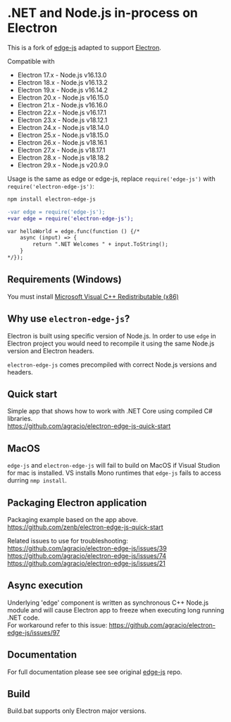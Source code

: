 # .NET and Node.js in-process on Electron

This is a fork of [edge-js](https://github.com/agracio/edge-js) adapted to support [Electron](https://github.com/electron/electron/).

Compatible with

- Electron 17.x - Node.js v16.13.0
- Electron 18.x - Node.js v16.13.2
- Electron 19.x - Node.js v16.14.2
- Electron 20.x - Node.js v16.15.0
- Electron 21.x - Node.js v16.16.0
- Electron 22.x - Node.js v16.17.1
- Electron 23.x - Node.js v18.12.1
- Electron 24.x - Node.js v18.14.0
- Electron 25.x - Node.js v18.15.0
- Electron 26.x - Node.js v18.16.1
- Electron 27.x - Node.js v18.17.1
- Electron 28.x - Node.js v18.18.2
- Electron 29.x - Node.js v20.9.0

Usage is the same as edge or edge-js, replace `require('edge-js')` with `require('electron-edge-js')`:

```bash
npm install electron-edge-js
```

```diff
-var edge = require('edge-js');
+var edge = require('electron-edge-js');

var helloWorld = edge.func(function () {/*
    async (input) => {
        return ".NET Welcomes " + input.ToString();
    }
*/});
```

## Requirements (Windows)

You must install [Microsoft Visual C++ Redistributable (x86)](https://www.microsoft.com/en-us/download/details.aspx?id=52685)

## Why use `electron-edge-js`?

Electron is built using specific version of Node.js. In order to use `edge` in Electron project you would need to recompile it using the same Node.js version and Electron headers.

`electron-edge-js` comes precompiled with correct Node.js versions and headers.

## Quick start

Simple app that shows how to work with .NET Core using compiled C# libraries.  
https://github.com/agracio/electron-edge-js-quick-start

## MacOS

`edge-js` and `electron-edge-js` will fail to build on MacOS if Visual Studion for mac is installed.
VS installs Mono runtimes that `edge-js` fails to access durring `nmp install`.

## Packaging Electron application

Packaging example based on the app above.  
https://github.com/zenb/electron-edge-js-quick-start

Related issues to use for troubleshooting:  
https://github.com/agracio/electron-edge-js/issues/39  
https://github.com/agracio/electron-edge-js/issues/74  
https://github.com/agracio/electron-edge-js/issues/21

## Async execution

Underlying 'edge' component is written as synchronous C++ Node.js module and will cause Electron app to freeze when executing long running .NET code.  
For workaround refer to this issue: https://github.com/agracio/electron-edge-js/issues/97

## Documentation

For full documentation please see see original [edge-js](https://github.com/agracio/edge-js) repo.

## Build

Build.bat supports only Electron major versions.
